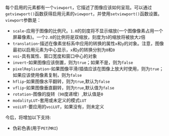 每个启用的元素都有一个`viewport`，它描述了图像应该如何呈现。可以通过`getviewport()`函数获得启用元素的`viewport`，并使用`setviewport()`函数设置。`viewport`参数是： 
* `scale`-应用于图像的比例尺。`1.0`的刻度将不显示缩放(一个图像像素占用一个屏幕像素)。一个`2.0`的比例将是双缩放，刻度为`5`的缩放将被放大`2`倍
* `translation`-描述在像素坐标系中应用的转换的属性`x`和`y`的对象。注意，图像最初以启用元素为中心显示，`x`和`y`的转换分别为`0`和`0`
* `voi`-具有属性、窗口宽度和窗口中心的对象
* `invert`-如果图像应该倒置，则为`true`；如果不是，则为`false`
* `pixelReplication`-如果图像平滑/插值应该在图像上放大时使用，则为`true`；如果应该使用像素复制，则为`false`
* `hflip`-如果图像水平翻转，则为`true`,默认为`false`
* `vflip`-如果图像垂直翻转，则为`true`,默认值为`false`
* `rotation`-图像的旋转（`90`度递增）,默认值是`0` 
* `modalityLUT`-套用或未定义的模式`LUT`
* `voiLUT`-要应用的`voiLUT`，如果没有，则未定义

今后，将增加以下支持:
* 伪彩色表(用于`PET`/`MRI`) 